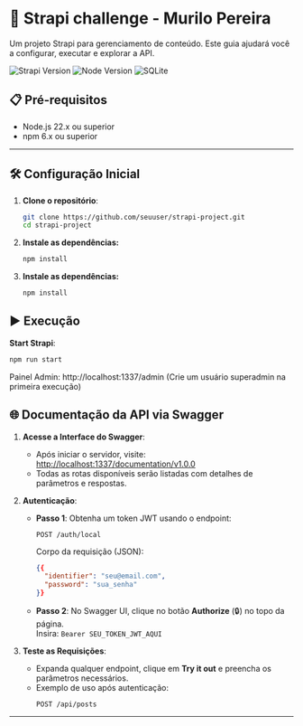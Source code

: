 # 🚀 Strapi challenge - Murilo Pereira

Um projeto Strapi para gerenciamento de conteúdo. Este guia ajudará você a configurar, executar e explorar a API.

![Strapi Version](https://img.shields.io/badge/strapi-5.10.3-blue)
![Node Version](https://img.shields.io/badge/node-%3E%3D22.0.0-brightgreen)
![SQLite](https://img.shields.io/badge/database-sqlite3-lightgrey)

## 📋 Pré-requisitos
- Node.js 22.x ou superior
- npm 6.x ou superior

---

## 🛠️ Configuração Inicial
1. **Clone o repositório**:
   ```bash
   git clone https://github.com/seuuser/strapi-project.git
   cd strapi-project
   ```
2. **Instale as dependências:**
   ```bash
   npm install
   ```
2. **Instale as dependências:**
   ```bash
   npm install
   ```

## ▶️ Execução
**Start Strapi**:
   ```bash
   npm run start
   ```
Painel Admin: http://localhost:1337/admin
(Crie um usuário superadmin na primeira execução)

## 🌐 Documentação da API via Swagger


1. **Acesse a Interface do Swagger**:
   - Após iniciar o servidor, visite:  
     [http://localhost:1337/documentation/v1.0.0](http://localhost:1337/documentation/v1.0.0)
   - Todas as rotas disponíveis serão listadas com detalhes de parâmetros e respostas.

2. **Autenticação**:
   - **Passo 1**: Obtenha um token JWT usando o endpoint:  
     ```http
     POST /auth/local
     ```
     Corpo da requisição (JSON):
     ```json
     {{
       "identifier": "seu@email.com",
       "password": "sua_senha"
     }}
     ```
   - **Passo 2**: No Swagger UI, clique no botão **Authorize** (🔒) no topo da página.  
     Insira: `Bearer SEU_TOKEN_JWT_AQUI`

3. **Teste as Requisições**:
   - Expanda qualquer endpoint, clique em **Try it out** e preencha os parâmetros necessários.
   - Exemplo de uso após autenticação:  
     ```http
     POST /api/posts
     ```
---
